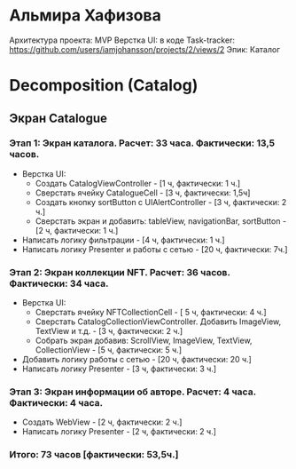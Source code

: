 # Альмира Хафизова

Архитектура проекта: MVP
Верстка UI: в коде
Task-tracker: https://github.com/users/iamjohansson/projects/2/views/2
Эпик: Каталог

# Decomposition (Catalog)

## Экран Catalogue

### Этап 1: Экран каталога. Расчет: 33 часа. Фактически: 13,5 часов. 

- Верстка UI:
    - Создать CatalogViewController - [1 ч, фактически: 1 ч.]
    - Сверстать ячейку CatalogueCell - [3 ч, фактически: 1,5ч]
    - Создать кнопку sortButton с UIAlertController - [3 ч, фактически: 2 ч.]
    - Сверстать экран и добавить: tableView, navigationBar, sortButton - [2 ч, фактически: 1 ч.]
- Написать логику фильтрации - [4 ч, фактически: 1 ч.]
- Написать логику Presenter и работы с сетью - [20 ч, фактически: 7ч.]

### Этап 2: Экран коллекции NFT. Расчет: 36 часов. Фактически: 34 часа.

- Верстка UI:
    - Сверстать ячейку NFTCollectionCell - [ 5 ч, фактически: 4 ч.]
    - Сверстать CatalogСollectionViewController. Добавить ImageView, TextView и т.д. - [3 ч, фактически: 2 ч.]
    - Собрать экран добавив: ScrollView, ImageView, TextView, CollectionView - [5 ч, фактически: 5 ч.]
- Добавить логику работы с сетью - [20 ч, фактически: 20 ч.]
- Написать логику Presenter - [3 ч, фактически: 3 ч.]

### Этап 3: Экран информации об авторе. Расчет: 4 часа. Фактически: 4 часа.
  - Создать WebView - [2 ч, фактически: 2 ч.]
  - Написать логику Presenter - [2 ч, фактически: 2 ч.]

### Итого:  73 часов [фактически: 53,5ч.]
